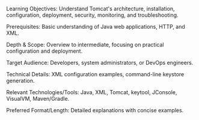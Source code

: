 Learning Objectives: Understand Tomcat's architecture, installation, configuration, deployment, security, monitoring, and troubleshooting.

Prerequisites: Basic understanding of Java web applications, HTTP, and XML.

Depth & Scope: Overview to intermediate, focusing on practical configuration and deployment.

Target Audience: Developers, system administrators, or DevOps engineers.

Technical Details: XML configuration examples, command-line keystore generation.

Relevant Technologies/Tools: Java, XML, Tomcat, keytool, JConsole, VisualVM, Maven/Gradle.

Preferred Format/Length: Detailed explanations with concise examples.
